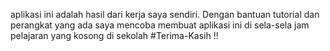 aplikasi ini adalah hasil dari kerja saya sendiri. Dengan bantuan tutorial dan perangkat yang ada saya mencoba membuat aplikasi ini di sela-sela jam pelajaran yang kosong di sekolah
#Terima-Kasih !!
